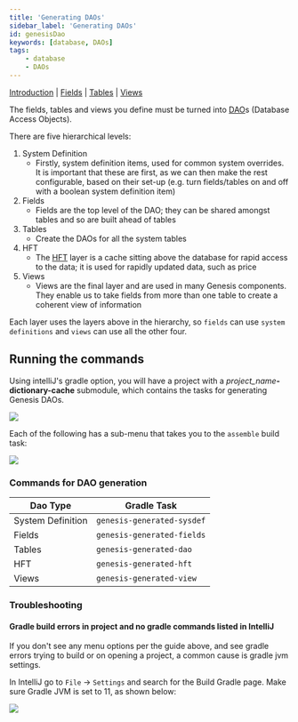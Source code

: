 ```yaml
---
title: 'Generating DAOs'
sidebar_label: 'Generating DAOs'
id: genesisDao
keywords: [database, DAOs]
tags:
    - database
    - DAOs
---
```


[Introduction](../../../database/fields-tables-views/fields-tables-views/)  | [Fields](../../../database/fields-tables-views/fields/)  | [Tables](../../../database/fields-tables-views/tables/)  |
 [Views](../../../database/fields-tables-views/views/)  

The fields, tables and views you define must be turned into [DAO](../../../getting-started/glossary/glossary/#dao)s (Database Access Objects).

There are five hierarchical levels:

1. System Definition
    - Firstly, system definition items, used for common system overrides. It is important that these are first, as we can then make the rest configurable, based on their set-up (e.g. turn fields/tables on and off with a boolean system definition item)
2. Fields
    - Fields are the top level of the DAO; they can be shared amongst tables and so are built ahead of tables
3. Tables
    - Create the DAOs for all the system tables
4. HFT
    - The [HFT](../../../getting-started/glossary/glossary/#hft) layer is a cache sitting above the database for rapid access to the data; it is used for rapidly updated data, such as price
5. Views
    - Views are the final layer and are used in many Genesis components. They enable us to take fields from more than one table to create a coherent view of information 

Each layer uses the layers above in the hierarchy, so `fields` can use `system definitions` and `views` can use all the other four.

## Running the commands

Using intelliJ's gradle option, you will have a project with a _project_name_**-dictionary-cache** submodule, which contains the tasks for generating Genesis DAOs.

![](/img/gradle-intellij-menu.png)

Each of the following has a sub-menu that takes you to the `assemble` build task:

![](/img/gradle-intellij-assemble.png)

### Commands for DAO generation

|Dao Type|Gradle Task|
|--|--|
|System Definition|`genesis-generated-sysdef`|
|Fields|`genesis-generated-fields`|
|Tables|`genesis-generated-dao`|
|HFT|`genesis-generated-hft`|
|Views|`genesis-generated-view`|

### Troubleshooting

#### Gradle build errors in project and no gradle commands listed in IntelliJ 

If you don't see any menu options per the guide above, and see gradle errors trying to build or on opening a project, a common cause is gradle jvm settings.

In IntelliJ go to `File` -> `Settings` and search for the Build Gradle page. Make sure Gradle JVM is set to 11, as shown below:

![](/img/gradle-jvm-version.png)
